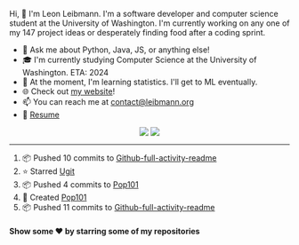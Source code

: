 Hi, 👋 I'm Leon Leibmann. I'm a software developer and computer science student at the University of Washington. I'm currently working on any one of my 147 project ideas or desperately finding food after a coding sprint.

- 💬 Ask me about Python, Java, JS, or anything else!
- 🎓 I'm currently studying Computer Science at the University of Washington. ETA: 2024
- 🌱 At the moment, I'm learning statistics. I'll get to ML eventually.
- 🌐 Check out [my website](https://leibmann.org)!
- 📫 You can reach me at [contact@leibmann.org](mailto:contact@leibmann.org)
- 📄 [Resume](https://leibmann.org/Leon_Leibmann_Resume.pdf)

<div align="middle">
<img align="top" src="https://github-readme-stats.vercel.app/api/top-langs/?username=Pop101&layout=compact&theme=transparent&hide_border=true&hide=css">
<img align="top" src="https://github-readme-stats.vercel.app/api?username=Pop101&show_icons=true&theme=transparent&hide_border=true&count_private=true&hide=issues,contribs">
</div>

---
<!--START_SECTION:activity-->
1. 📦 Pushed 10 commits to [Github-full-activity-readme](https://github.com/Pop101/github-full-activity-readme)
2. ⭐️ Starred [Ugit](https://github.com/turfptax/ugit)
3. 📦 Pushed 4 commits to [Pop101](https://github.com/Pop101/Pop101)
4. 🎉 Created [Pop101](https://github.com/Pop101/Pop101)
5. 📦 Pushed 11 commits to [Github-full-activity-readme](https://github.com/Pop101/github-full-activity-readme)
<!--END_SECTION:activity-->

#### Show some ❤️ by starring some of my repositories
